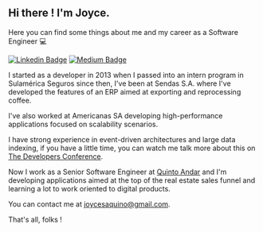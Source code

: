 Hi there ! I'm Joyce.
-----
Here you can find some things about me and my career as a Software Engineer 💻

[![Linkedin Badge](https://img.shields.io/badge/-LinkedIn-blue?plastic&logo=appveyor&logo=Linkedin&logoColor=white&link=https://www.linkedin.com/in/joyceaquino/)](https://www.linkedin.com/in/joyceaquino/)
[![Medium Badge](https://img.shields.io/badge/-Medium-black?plastic&logo=appveyor&logo=Medium&logoColor=white&link=https://joycesaquino.medium.com/)](https://joycesaquino.medium.com/)

I started as a developer in 2013 when I passed into an intern program in Sulamérica Seguros since then, I've been at Sendas S.A. where I've developed the features of an ERP aimed at exporting and reprocessing coffee.

I've also worked at Americanas SA developing high-performance applications focused on scalability scenarios.

I have strong experience in event-driven architectures and large data indexing, if you have a little time, you can watch me talk more about this on [The Developers Conference](https://www.youtube.com/watch?v=nCRHdxu8E7o).

Now I work as a Senior Software Engineer at [Quinto Andar](https://www.linkedin.com/company/quintoandar-com-br/) and I'm developing applications aimed at the top of the real estate sales funnel and learning a lot to work oriented to digital products.


You can contact me at <a href="mailto:joycesaquino@gmail.com">joycesaquino@gmail.com</a>.<br>

That's all, folks !

<!--


**joycesaquino/joycesaquino** is a ✨ _special_ ✨ repository because its `README.md` (this file) appears on your GitHub profile.

[![Top Langs](https://github-readme-stats.vercel.app/api/top-langs/?username=joycesaquino&layout=compact&title_color=fff&text_color=f8f8f2&hide=java&bg_color=171c24)](https://github.com/joycesaquino)

[![peguimasid github stats](https://github-readme-stats.vercel.app/api?username=joycesaquino&show_icons=true&title_color=fff&icon_color=37aaff&text_color=f8f8f2&bg_color=171c24&count_private=true)](https://github.com/joycesaquino)

Here are some ideas to get you started:

- 🔭 I’m currently working on ...
- 🌱 I’m currently learning ...
- 👯 I’m looking to collaborate on ...
- 🤔 I’m looking for help with ...
- 💬 Ask me about ...
- 📫 How to reach me: ...
- 😄 Pronouns: ...
- ⚡ Fun fact: ...
-->

